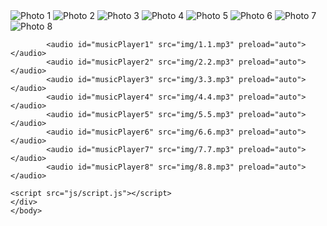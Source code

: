 <!DOCTYPE html>
<html>
	<head>
		<meta charset="utf-8" />
		<title>动态照片墙</title>
		<link rel="stylesheet" href="css/dt.css" />
	</head>
	<body>
		 <div class="box" id="box">
		    <img id="photo1" src="img/1.jpg" alt="Photo 1" onclick="toggleMusic1()"/>
            <img id="photo2" src="img/2.jpg" alt="Photo 2" onclick="toggleMusic2()"/>
            <img id="photo3" src="img/3.jpg" alt="Photo 3" onclick="toggleMusic3()"/>
            <img id="photo4" src="img/4.jpg" alt="Photo 4" onclick="toggleMusic4()"/>
            <img id="photo5" src="img/5.jpg" alt="Photo 5" onclick="toggleMusic5()"/>
            <img id="photo6" src="img/6.jpg" alt="Photo 6" onclick="toggleMusic6()"/>
            <img id="photo7" src="img/7.jpg" alt="Photo 7" onclick="toggleMusic7()"/>
            <img id="photo8" src="img/8.jpg" alt="Photo 8" onclick="toggleMusic8()"/>

            
            <audio id="musicPlayer1" src="img/1.1.mp3" preload="auto"></audio> 
            <audio id="musicPlayer2" src="img/2.2.mp3" preload="auto"></audio> 
            <audio id="musicPlayer3" src="img/3.3.mp3" preload="auto"></audio> 
            <audio id="musicPlayer4" src="img/4.4.mp3" preload="auto"></audio>
            <audio id="musicPlayer5" src="img/5.5.mp3" preload="auto"></audio>
            <audio id="musicPlayer6" src="img/6.6.mp3" preload="auto"></audio> 
            <audio id="musicPlayer7" src="img/7.7.mp3" preload="auto"></audio> 
            <audio id="musicPlayer8" src="img/8.8.mp3" preload="auto"></audio> 
  
    <script src="js/script.js"></script>
    </div>
	</body>
</html>
